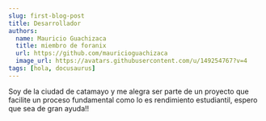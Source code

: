 ```yaml
---
slug: first-blog-post
title: Desarrollador
authors:
  name: Mauricio Guachizaca
  title: miembro de foranix
  url: https://github.com/mauricioguachizaca
  image_url: https://avatars.githubusercontent.com/u/149254767?v=4
tags: [hola, docusaurus]
---
```


Soy de la ciudad de catamayo y me alegra ser parte de un proyecto que facilite un proceso fundamental como lo es rendimiento estudiantil, espero que sea de gran ayuda!!
